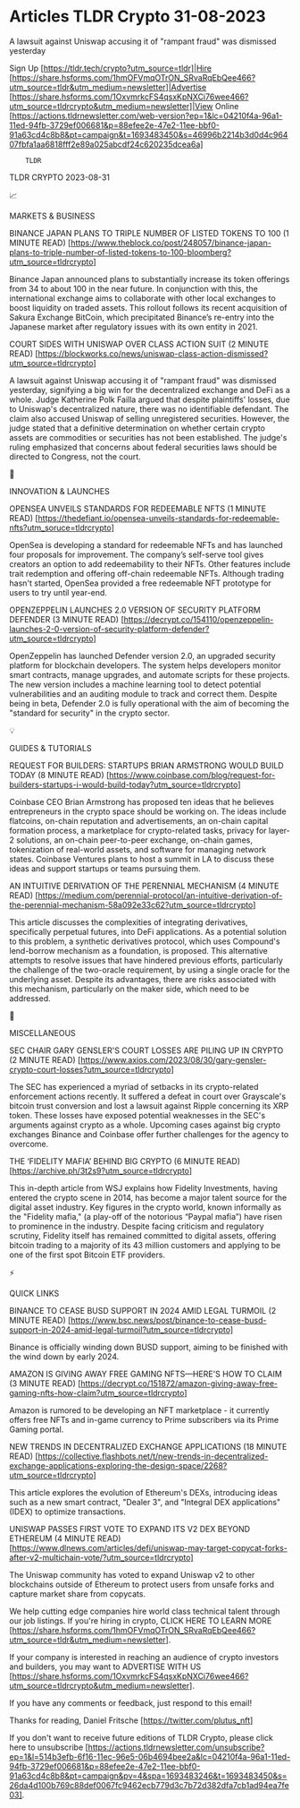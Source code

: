 # Articles TLDR Crypto 31-08-2023

A lawsuit against Uniswap accusing it of "rampant fraud" was dismissed
yesterday  

Sign Up [https://tldr.tech/crypto?utm_source=tldr]|Hire
[https://share.hsforms.com/1hmOFVmqOTrON_SRvaRqEbQee466?utm_source=tldr&utm_medium=newsletter]|Advertise
[https://share.hsforms.com/1OxvmrkcFS4qsxKpNXCi76wee466?utm_source=tldrcrypto&utm_medium=newsletter]|View
Online
[https://actions.tldrnewsletter.com/web-version?ep=1&lc=04210f4a-96a1-11ed-94fb-3729ef006681&p=88efee2e-47e2-11ee-bbf0-91a63cd4c8b8&pt=campaign&t=1693483450&s=46996b2214b3d0d4c96407fbfa1aa6818fff2e89a025abcdf24c620235dcea6a]


		TLDR 

TLDR CRYPTO 2023-08-31

📈 

MARKETS & BUSINESS

BINANCE JAPAN PLANS TO TRIPLE NUMBER OF LISTED TOKENS TO 100 (1 MINUTE
READ)
[https://www.theblock.co/post/248057/binance-japan-plans-to-triple-number-of-listed-tokens-to-100-bloomberg?utm_source=tldrcrypto]

Binance Japan announced plans to substantially increase its token
offerings from 34 to about 100 in the near future. In conjunction with
this, the international exchange aims to collaborate with other local
exchanges to boost liquidity on traded assets. This rollout follows
its recent acquisition of Sakura Exchange BitCoin, which precipitated
Binance’s re-entry into the Japanese market after regulatory issues
with its own entity in 2021. 

COURT SIDES WITH UNISWAP OVER CLASS ACTION SUIT (2 MINUTE READ)
[https://blockworks.co/news/uniswap-class-action-dismissed?utm_source=tldrcrypto]

A lawsuit against Uniswap accusing it of "rampant fraud" was dismissed
yesterday, signifying a big win for the decentralized exchange and
DeFi as a whole. Judge Katherine Polk Failla argued that despite
plaintiffs' losses, due to Uniswap's decentralized nature, there was
no identifiable defendant. The claim also accused Uniswap of selling
unregistered securities. However, the judge stated that a definitive
determination on whether certain crypto assets are commodities or
securities has not been established. The judge's ruling emphasized
that concerns about federal securities laws should be directed to
Congress, not the court. 

🚀 

INNOVATION & LAUNCHES

OPENSEA UNVEILS STANDARDS FOR REDEEMABLE NFTS (1 MINUTE READ)
[https://thedefiant.io/opensea-unveils-standards-for-redeemable-nfts?utm_soruce=tldrcrypto]

OpenSea is developing a standard for redeemable NFTs and has launched
four proposals for improvement. The company’s self-serve tool gives
creators an option to add redeemability to their NFTs. Other features
include trait redemption and offering off-chain redeemable NFTs.
Although trading hasn't started, OpenSea provided a free redeemable
NFT prototype for users to try until year-end. 

OPENZEPPELIN LAUNCHES 2.0 VERSION OF SECURITY PLATFORM DEFENDER (3
MINUTE READ)
[https://decrypt.co/154110/openzeppelin-launches-2-0-version-of-security-platform-defender?utm_source=tldrcrypto]

OpenZeppelin has launched Defender version 2.0, an upgraded security
platform for blockchain developers. The system helps developers
monitor smart contracts, manage upgrades, and automate scripts for
these projects. The new version includes a machine learning tool to
detect potential vulnerabilities and an auditing module to track and
correct them. Despite being in beta, Defender 2.0 is fully operational
with the aim of becoming the "standard for security" in the crypto
sector. 

💡 

GUIDES & TUTORIALS

REQUEST FOR BUILDERS: STARTUPS BRIAN ARMSTRONG WOULD BUILD TODAY (8
MINUTE READ)
[https://www.coinbase.com/blog/request-for-builders-startups-i-would-build-today?utm_source=tldrcrypto]

Coinbase CEO Brian Armstrong has proposed ten ideas that he believes
entrepreneurs in the crypto space should be working on. The ideas
include flatcoins, on-chain reputation and advertisements, an on-chain
capital formation process, a marketplace for crypto-related tasks,
privacy for layer-2 solutions, an on-chain peer-to-peer exchange,
on-chain games, tokenization of real-world assets, and software for
managing network states. Coinbase Ventures plans to host a summit in
LA to discuss these ideas and support startups or teams pursuing them.


AN INTUITIVE DERIVATION OF THE PERENNIAL MECHANISM (4 MINUTE READ)
[https://medium.com/perennial-protocol/an-intuitive-derivation-of-the-perennial-mechanism-58a092e33c62?utm_source=tldrcrypto]

This article discusses the complexities of integrating derivatives,
specifically perpetual futures, into DeFi applications. As a potential
solution to this problem, a synthetic derivatives protocol, which uses
Compound's lend-borrow mechanism as a foundation, is proposed. This
alternative attempts to resolve issues that have hindered previous
efforts, particularly the challenge of the two-oracle requirement, by
using a single oracle for the underlying asset. Despite its
advantages, there are risks associated with this mechanism,
particularly on the maker side, which need to be addressed. 

🦄 

MISCELLANEOUS

SEC CHAIR GARY GENSLER'S COURT LOSSES ARE PILING UP IN CRYPTO (2
MINUTE READ)
[https://www.axios.com/2023/08/30/gary-gensler-crypto-court-losses?utm_source=tldrcrypto]

The SEC has experienced a myriad of setbacks in its crypto-related
enforcement actions recently. It suffered a defeat in court over
Grayscale's bitcoin trust conversion and lost a lawsuit against Ripple
concerning its XRP token. These losses have exposed potential
weaknesses in the SEC's arguments against crypto as a whole. Upcoming
cases against big crypto exchanges Binance and Coinbase offer further
challenges for the agency to overcome. 

THE ‘FIDELITY MAFIA’ BEHIND BIG CRYPTO (6 MINUTE READ)
[https://archive.ph/3t2s9?utm_source=tldrcrypto]

This in-depth article from WSJ explains how Fidelity Investments,
having entered the crypto scene in 2014, has become a major talent
source for the digital asset industry. Key figures in the crypto
world, known informally as the "Fidelity mafia," (a play-off of the
notorious “Paypal mafia”) have risen to prominence in the
industry. Despite facing criticism and regulatory scrutiny, Fidelity
itself has remained committed to digital assets, offering bitcoin
trading to a majority of its 43 million customers and applying to be
one of the first spot Bitcoin ETF providers. 

⚡ 

QUICK LINKS

BINANCE TO CEASE BUSD SUPPORT IN 2024 AMID LEGAL TURMOIL (2 MINUTE
READ)
[https://www.bsc.news/post/binance-to-cease-busd-support-in-2024-amid-legal-turmoil?utm_source=tldrcrypto]

Binance is officially winding down BUSD support, aiming to be finished
with the wind down by early 2024. 

AMAZON IS GIVING AWAY FREE GAMING NFTS—HERE'S HOW TO CLAIM (3 MINUTE
READ)
[https://decrypt.co/151872/amazon-giving-away-free-gaming-nfts-how-claim?utm_source=tldrcrypto]

Amazon is rumored to be developing an NFT marketplace - it currently
offers free NFTs and in-game currency to Prime subscribers via its
Prime Gaming portal. 

NEW TRENDS IN DECENTRALIZED EXCHANGE APPLICATIONS (18 MINUTE READ)
[https://collective.flashbots.net/t/new-trends-in-decentralized-exchange-applications-exploring-the-design-space/2268?utm_source=tldrcrypto]

This article explores the evolution of Ethereum's DEXs, introducing
ideas such as a new smart contract, "Dealer 3", and "Integral DEX
applications" (IDEX) to optimize transactions. 

UNISWAP PASSES FIRST VOTE TO EXPAND ITS V2 DEX BEYOND ETHEREUM (4
MINUTE READ)
[https://www.dlnews.com/articles/defi/uniswap-may-target-copycat-forks-after-v2-multichain-vote/?utm_source=tldrcrypto]

The Uniswap community has voted to expand Uniswap v2 to other
blockchains outside of Ethereum to protect users from unsafe forks and
capture market share from copycats. 

 We help cutting edge companies hire world class technical talent
through our job listings. If you're hiring in crypto, CLICK HERE TO
LEARN MORE
[https://share.hsforms.com/1hmOFVmqOTrON_SRvaRqEbQee466?utm_source=tldr&utm_medium=newsletter].


If your company is interested in reaching an audience of crypto
investors and builders, you may want to ADVERTISE WITH US
[https://share.hsforms.com/1OxvmrkcFS4qsxKpNXCi76wee466?utm_source=tldrcrypto&utm_medium=newsletter].


If you have any comments or feedback, just respond to this email! 

Thanks for reading, 
Daniel Fritsche [https://twitter.com/plutus_nft] 

If you don't want to receive future editions of TLDR Crypto,
please click here to unsubscribe
[https://actions.tldrnewsletter.com/unsubscribe?ep=1&l=514b3efb-6f16-11ec-96e5-06b4694bee2a&lc=04210f4a-96a1-11ed-94fb-3729ef006681&p=88efee2e-47e2-11ee-bbf0-91a63cd4c8b8&pt=campaign&pv=4&spa=1693483246&t=1693483450&s=26da4d100b769c88def0067fc9462ecb779d3c7b72d382dfa7cb1ad94ea7fe03].